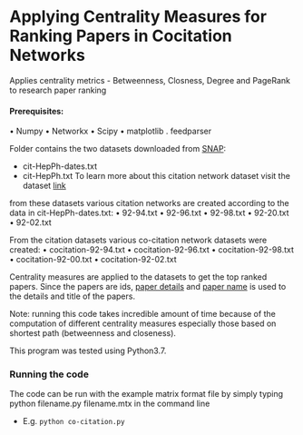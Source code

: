 # Applying Centrality Measures for Ranking Papers in Cocitation Networks
Applies centrality metrics - Betweenness, Closness, Degree and PageRank to research paper ranking

#### Prerequisites:
•	Numpy
•	Networkx
•	Scipy
•	matplotlib
. feedparser

Folder contains the two datasets downloaded from [SNAP](https://snap.stanford.edu/):
*	cit-HepPh-dates.txt
*	cit-HepPh.txt
To learn more about this citation network dataset visit the dataset [link](https://snap.stanford.edu/data/cit-HepPh.html)

from these datasets various citation networks are created according to the data in cit-HepPh-dates.txt:
•	92-94.txt
•	92-96.txt
•	92-98.txt
•	92-20.txt
•	92-02.txt

From the citation datasets various co-citation network datasets were created:
•	cocitation-92-94.txt
•	cocitation-92-96.txt
•	cocitation-92-98.txt
•	cocitation-92-00.txt
•	cocitation-92-02.txt

Centrality measures are applied to the datasets to get the top ranked papers. Since the papers are ids, [paper details](https://github.com/burunkus/cpsc8480/blob/master/project/paper_details.py) and [paper name](https://github.com/burunkus/cpsc8480/blob/master/project/paper_name.py) is used to the details and title of
the papers. 

Note: running this code takes incredible amount of time because of the computation of different centrality measures especially those based on shortest path (betweenness and closeness). 

This program was tested using Python3.7.

### Running the code
The code can be run with the example matrix format file by simply typing python filename.py filename.mtx in the command line
- E.g. ```python co-citation.py```
